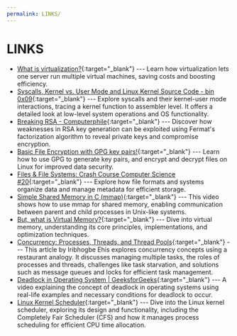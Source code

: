 ```yaml
---
permalink: LINKS/
---
```


# LINKS

* [What is virtualization?](https://www.ibm.com/topics/virtualization){:target="_blank"} ---
  Learn how virtualization lets one server run multiple virtual machines, saving costs and boosting efficiency.
* [Syscalls, Kernel vs. User Mode and Linux Kernel Source Code - bin 0x09](https://www.youtube.com/watch?v=fLS99zJDHOc){:target="_blank"} ---
  Explore syscalls and their kernel-user mode interactions, tracing a kernel function to assembler level. It offers a detailed look at low-level system operations and OS functionality.
* [Breaking RSA - Computerphile](https://www.youtube.com/watch?v=-ShwJqAalOk){:target="_blank"} ---
  Discover how weaknesses in RSA key generation can be exploited using Fermat's factorization algorithm to reveal private keys and compromise encryption.
* [Basic File Encryption with GPG key pairs!](https://www.youtube.com/watch?v=DMGIlj7u7Eo){:target="_blank"} ---
  Learn how to use GPG to generate key pairs, and encrypt and decrypt files on Linux for improved data security.
* [Files & File Systems: Crash Course Computer Science #20](https://www.youtube.com/watch?v=KN8YgJnShPM){:target="_blank"} ---
  Explore how file formats and systems organize data and manage metadata for efficient storage.
* [Simple Shared Memory in C (mmap)](https://www.youtube.com/watch?v=rPV6b8BUwxM){:target="_blank"} ---
  This video shows how to use mmap for shared memory, enabling communication between parent and child processes in Unix-like systems.
* [But, what is Virtual Memory?](https://www.youtube.com/watch?v=A9WLYbE0p-I){:target="_blank"} ---
  Dive into virtual memory, understanding its core principles, implementations, and optimization techniques.
* [Concurrency: Processes, Threads, and Thread Pools](https://medium.com/@ehisjude420/concurrency-processes-threads-and-thread-pools-31ea6be9a79b){:target="_blank"} ---
  This article by Iribhogbe Ehis explores concurrency concepts using a restaurant analogy. It discusses managing multiple tasks, the roles of processes and threads, challenges like task starvation, and solutions such as message queues and locks for efficient task management.
* [Deadlock in Operating System | GeeksforGeeks](https://www.youtube.com/watch?v=onkWXaXAgbY){:target="_blank"} ---
  A video explaining the concept of deadlock in operating systems using real-life examples and necessary conditions for deadlock to occur.
* [Linux Kernel Scheduler](https://www.youtube.com/watch?v=Jl_0W4o0xao){:target="_blank"} ---
  Dive into the Linux kernel scheduler, exploring its design and functionality, including the Completely Fair Scheduler (CFS) and how it manages process scheduling for efficient CPU time allocation.

